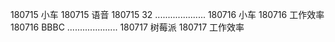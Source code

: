 180715  小车
180715  语音
180715  32
....................
180716  小车
180716  工作效率
180716  BBBC
....................
180717  树莓派
180717  工作效率
